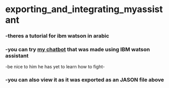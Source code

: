# exporting_and_integrating_myassistant

### -theres a tutorial for ibm watson in arabic 
### -you can try [my chatbot](https://shaimadotcom.github.io/pan/) that was made using IBM watson assistant 
 -be nice to him he has yet to learn how to fight-
### -you can also view it as it was exported as an JASON file above
